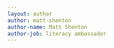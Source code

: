 ```yaml
---
layout: author
author: matt-shenton
author-name: Matt Shenton
author-job: literacy ambassador
---
```


